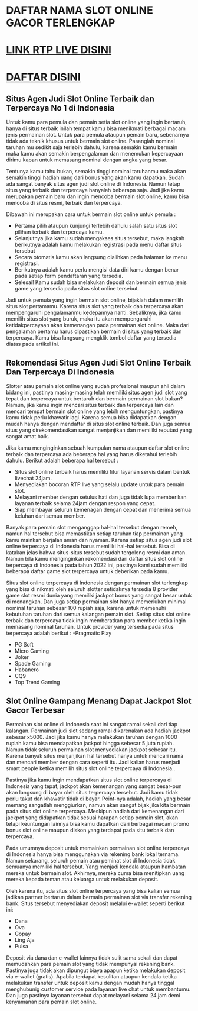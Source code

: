 # DAFTAR NAMA SLOT ONLINE GACOR TERLENGKAP

# [LINK RTP LIVE DISINI](https://rtpsuhubet.pro "LINK RTP LIVE DISINI")
# [DAFTAR DISINI](https://bit.ly/suhubet "DAFTAR DISINI")

## Situs Agen Judi Slot Online Terbaik dan Terpercaya No 1 di Indonesia
Untuk kamu para pemula dan pemain setia slot online yang ingin bertaruh, hanya di situs terbaik inilah tempat kamu bisa menikmati berbagai macam jenis permainan slot. Untuk para pemula ataupun pemain baru, sebenarnya tidak ada teknik khusus untuk bermain slot online. Pasanglah nominal taruhan mu sedikit saja terlebih dahulu, karena semakin kamu bermain maka kamu akan semakin berpengalaman dan menemukan kepercayaan dirimu kapan untuk memasang nominal dengan angka yang besar.

Tentunya kamu tahu bukan, semakin tinggi nominal taruhanmu maka akan semakin tinggi hadiah uang dari bonus yang akan kamu dapatkan. Sudah ada sangat banyak situs agen judi slot online di Indonesia. Namun tetap situs yang terbaik dan terpercaya hanyalah beberapa saja. Jadi jika kamu merupakan pemain baru dan ingin mencoba bermain slot online, kamu bisa mencoba di situs resmi, terbaik dan terpercaya.

Dibawah ini merupakan cara untuk bermain slot online untuk pemula :
- Pertama pilih ataupun kunjungi terlebih dahulu salah satu situs slot pilihan terbaik dan terpercaya kamu.
- Selanjutnya jika kamu sudah mengakses situs tersebut, maka langkah berikutnya adalah kamu melakukan registrasi pada menu daftar situs tersebut
- Secara otomatis kamu akan langsung dialihkan pada halaman ke menu registrasi.
- Berikutnya adalah kamu perlu mengisi data diri kamu dengan benar pada setiap form pendaftaran yang tersedia.
- Selesai! Kamu sudah bisa melakukan deposit dan bermain semua jenis game yang tersedia pada situs slot online tersebut.

Jadi untuk pemula yang ingin bermain slot online, bijaklah dalam memilih situs slot pertamamu. Karena situs slot yang terbaik dan terpercaya akan mempengaruhi pengalamanmu kedepannya nanti. Sebaliknya, jika kamu memilih situs slot yang buruk, maka itu akan mempengaruhi ketidakpercayaan akan kemenangan pada permainan slot online. Maka dari pengalaman pertamu harus dipastikan bermain di situs yang terbaik dan terpercaya. Kamu bisa langsung mengklik tombol daftar yang tersedia diatas pada artikel ini.

## Rekomendasi Situs Agen Judi Slot Online Terbaik Dan Terpercaya Di Indonesia
Slotter atau pemain slot online yang sudah profesional maupun ahli dalam bidang ini, pastinya masing-masing telah memiliki situs agen judi slot yang tepat dan terpercaya untuk bertaruh dan bermain permainan slot bukan? Namun, jika kamu ingin mencari situs terbaik dan terpercaya lain dan mencari tempat bermain slot online yang lebih menguntungkan, pastinya kamu tidak perlu khawatir lagi. Karena semua bisa didapatkan dengan mudah hanya dengan mendaftar di situs slot online terbaik. Dan juga semua situs yang direkomendasikan sangat menjanjikan dan memiliki reputasi yang sangat amat baik.

Jika kamu menginginkan sebuah kumpulan nama ataupun daftar slot online terbaik dan terpercaya ada beberapa hal yang harus diketahui terlebih dahulu. Berikut adalah beberapa hal tersebut :
- Situs slot online terbaik harus memiliki fitur layanan servis dalam bentuk livechat 24jam.
- Menyediakan bocoran RTP live yang selalu update untuk para pemain slot.
- Melayani member dengan setulus hati dan juga tidak lupa memberikan layanan terbaik selama 24jam dengan respon yang cepat.
- Siap membayar seluruh kemenagan dengan cepat dan menerima semua keluhan dari semua member.

Banyak para pemain slot menganggap hal-hal tersebut dengan remeh, namun hal tersebut bisa memastikan setiap taruhan tiap permainan yang kamu mainkan berjalan aman dan nyaman. Karena setiap situs agen judi slot online terpercaya di Indonesia harus memiliki hal-hal tersebut. Bisa di katakan jelas bahwa situs-situs tersebut sudah tergolong resmi dan aman. Namun bila kamu menginginkan rekomendasi dari daftar situs slot online terpercaya di Indonesia pada tahun 2022 ini, pastinya kami sudah memiliki beberapa daftar game slot terpercaya untuk deberikan pada kamu.

Situs slot online terpercaya di Indonesia dengan permainan slot terlengkap yang bisa di nikmati oleh seluruh slotter setidaknya tersedia 8 provider game slot resmi dunia yang memiliki jackpot bonus yang sangat besar untuk di menangkan. Dan juga setiap permainan slot hanya memerlukan minimal nominal taruhan sebesar 100 rupiah saja, karena untuk memenuhi kebutuhan taruhan dari semua kalangan pemain slot. Setiap situs slot online terbaik dan terpercaya tidak ingin memberatkan para member ketika ingin memasang nominal taruhan. Untuk provider yang tersedia pada situs terpercaya adalah berikut :
-Pragmatic Play
- PG Soft
- Micro Gaming
- Joker
- Spade Gaming
- Habanero
- CQ9
- Top Trend Gaming

## Slot Online Gampang Menang Dapat Jackpot Slot Gacor Terbesar
Permainan slot online di Indonesia saat ini sangat ramai sekali dari tiap kalangan. Permainan judi slot sedang ramai dikarenakan ada hadiah jackpot sebesar x5000. Jadi jika kamu hanya melakukan taruhan dengan 1000 rupiah kamu bisa mendapatkan jackpot hingga sebesar 5 juta rupiah. Namun tidak seluruh permainan slot menyediakan jackpot sebesar itu. Karena banyak situs menjanjikan hal tersebut hanya untuk mencari nama dan mencari member dengan cara seperti itu. Jadi kalian harus menjadi smart people ketika memilih situs slot online terpercaya di Indonesia..

Pastinya jika kamu ingin mendapatkan situs slot online terpercaya di Indonesia yang tepat, jackpot akan kemenangan yang sangat besar-pun akan langsung di bayar oleh situs terpercaya tersebut. Jadi kamu tidak perlu takut dan khawatir tidak di bayar. Point-nya adalah, hadiah yang besar memang sangatlah menggiurkan, namun akan sangat bijak jika kita bermain pada situs slot online terpercaya. Meskipun hadiah dari kemenangan dari jackpot yang didapatkan tidak sesuai harapan setiap pemain slot, akan tetapi keuntungan lainnya bisa kamu dapatkan dari berbagai macam promo bonus slot online maupun diskon yang terdapat pada situ terbaik dan terpercaya.

Pada umumnya deposit untuk memainkan permainan slot online terpercaya di Indonesia hanya bisa menggunakan via rekening bank lokal ternama. Namun sekarang, seluruh pemain atau peminat slot di Indonesia tidak semuanya memiliki hal tersebut. Yang menjadi kendala ataupun hambatan mereka untuk bermain slot. Akhirnya, mereka cuma bisa menitipkan uang mereka kepada teman atau keluarga untuk melakukan deposit.

Oleh karena itu, ada situs slot online terpercaya yang bisa kalian semua jadikan partner bertarun dalam bermain permainan slot via transfer rekening bank. Situs tersebut menyediakan deposit melalui e-wallet seperti berikut ini:
- Dana
- Ova
- Gopay
- Ling Aja
- Pulsa

Deposit via dana dan e-wallet lainnya tidak sulit sama sekali dan dapat memudahkan para pemain slot yang tidak mempunyai rekening bank. Pastinya juga tidak akan dipungut biaya apapun ketika melakukan deposit via e-wallet (gratis). Apabila terdapat kesulitan ataupun kendala ketika melakukan transfer untuk deposit kamu dengan mudah hanya tinggal menghubunig customer service pada layanan live chat untuk membantumu. Dan juga pastinya layanan tersebut dapat melayani selama 24 jam demi kenyamanan para pemain slot online.

